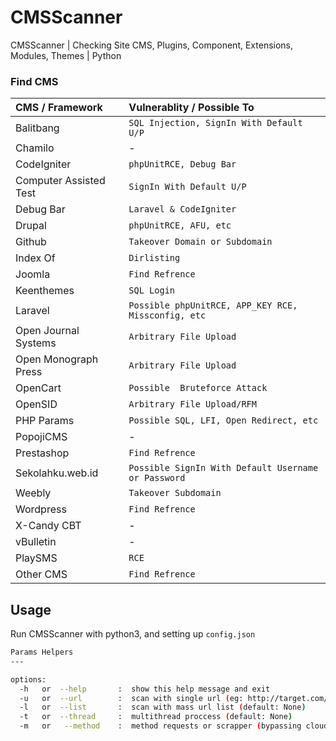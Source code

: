 # CMSScanner

CMSScanner | Checking Site CMS, Plugins, Component, Extensions, Modules, Themes | Python

### Find CMS

| CMS / Framework        | Vulnerablity / Possible To                          |
| :--------------------- | :-------------------------------------------------- |
| Balitbang              | `SQL Injection, SignIn With Default U/P`            |
| Chamilo                | -                                                   |
| CodeIgniter            | `phpUnitRCE, Debug Bar`                             |
| Computer Assisted Test | `SignIn With Default U/P`                           |
| Debug Bar              | `Laravel & CodeIgniter`                             |
| Drupal                 | `phpUnitRCE, AFU, etc`                              |
| Github                 | `Takeover Domain or Subdomain`                      |
| Index Of               | `Dirlisting`                                        |
| Joomla                 | `Find Refrence`                                     |
| Keenthemes             | `SQL Login`                                         |
| Laravel                | `Possible phpUnitRCE, APP_KEY RCE, Missconfig, etc` |
| Open Journal Systems   | `Arbitrary File Upload`                             |
| Open Monograph Press   | `Arbitrary File Upload`                             |
| OpenCart               | `Possible  Bruteforce Attack`                       |
| OpenSID                | `Arbitrary File Upload/RFM`                         |
| PHP Params             | `Possible SQL, LFI, Open Redirect, etc`             |
| PopojiCMS              | -                                                   |
| Prestashop             | `Find Refrence`                                     |
| Sekolahku.web.id       | `Possible SignIn With Default Username or Password` |
| Weebly                 | `Takeover Subdomain`                                |
| Wordpress              | `Find Refrence`                                     |
| X-Candy CBT            | -                                                   |
| vBulletin              | -                                                   |
| PlaySMS                | `RCE`                                               |
| Other CMS              | `Find Refrence`                                     |

## Usage

Run CMSScanner with python3, and setting up `config.json`

```bash
Params Helpers
---

options:
  -h   or  --help       :  show this help message and exit
  -u   or  --url        :  scan with single url (eg: http://target.com/) (default: None)
  -l   or  --list       :  scan with mass url list (default: None)
  -t   or  --thread     :  multithread proccess (default: None)
  -m   or   --method    :  method requests or scrapper (bypassing cloudflare) (default: None)
```
